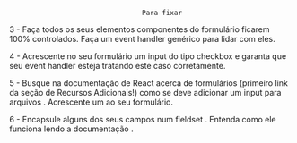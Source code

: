                                      Para fixar

3 - Faça todos os seus elementos componentes do formulário ficarem 100% controlados. Faça um event handler genérico para lidar com eles.

4 - Acrescente no seu formulário um input do tipo checkbox e garanta que seu event handler esteja tratando este caso corretamente.

5 - Busque na documentação de React acerca de formulários (primeiro link da seção de Recursos Adicionais!) como se deve adicionar um input para arquivos . Acrescente um ao seu formulário.

6 - Encapsule alguns dos seus campos num fieldset . Entenda como ele funciona lendo a documentação .